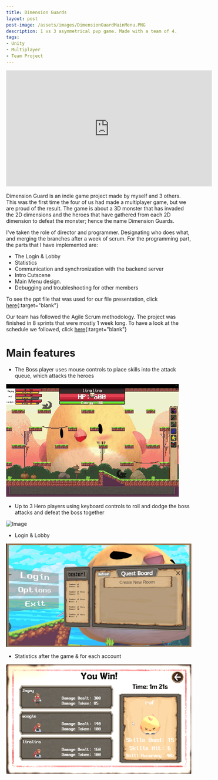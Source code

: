 ```yaml
---
title: Dimension Guards
layout: post
post-image: /assets/images/DimensionGuardMainMenu.PNG
description: 1 vs 3 asymmetrical pvp game. Made with a team of 4.
tags:
- Unity
- Multiplayer
- Team Project
---
```



<iframe width="560" height="315" src="https://www.youtube.com/embed/8gHJH7bPte0" frameborder="0" allow="accelerometer; autoplay; encrypted-media; gyroscope; picture-in-picture" allowfullscreen></iframe>


Dimension Guard is an indie game project made by myself and 3 others.
This was the first time the four of us had made a multiplayer game, but we are proud of the result. The game is about a 3D monster that has invaded the 2D dimensions and the heroes that have gathered from each 2D dimension to defeat the monster; hence the name Dimension Guards.

I've taken the role of director and programmer. Designating who does what, and merging the branches after a week of scrum. For the programming part, the parts that I have implemented are:

* The Login & Lobby
* Statistics
* Communication and synchronization with the backend server
* Intro Cutscene
* Main Menu design.
* Debugging and troubleshooting for other members

To see the ppt file that was used for our file presentation, click [here](https://docs.google.com/presentation/d/1cvz4yqGyVMoZp8wuMA2OneTWg2oQK1YvoNB5HngSOLs/edit?usp=sharing){:target="blank"}


Our team has followed the Agile Scrum methodology.
The project was finished in 8 sprints that were mostly 1 week long. To have a look at the schedule we followed, click [here](/assets/pdf/DGScrumLog.pdf){:target="blank"}

# Main features

* The Boss player uses mouse controls to place skills into the attack queue, which attacks the heroes


<div class="image-container">
  <img src="/assets/images/DGBoss.gif" alt="Image">
</div>


* Up to 3 Hero players using keyboard controls to roll and dodge the boss attacks and defeat the boss together


<div class="image-container">
  <img src="/assets/images/DGHero.gif" alt="Image">
</div>

* Login & Lobby

<div class="image-container">
  <img src="/assets/images/DimensionGuardsLogin.png" alt="Image">
</div>

* Statistics after the game & for each account

<div class="image-container">
  <img src="/assets/images/DimensionGuardsStatistics.png" alt="Image">
</div>


